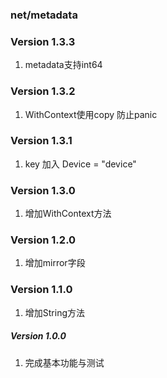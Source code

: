 ### net/metadata

### Version 1.3.3
1. metadata支持int64

### Version 1.3.2
1. WithContext使用copy 防止panic

### Version 1.3.1
1. key 加入 Device = "device"

### Version 1.3.0
1. 增加WithContext方法

### Version 1.2.0
1. 增加mirror字段

### Version 1.1.0
1. 增加String方法

##### Version 1.0.0

1. 完成基本功能与测试
